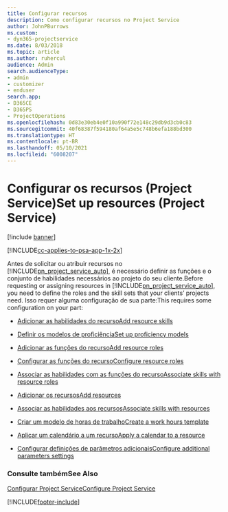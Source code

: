 ```yaml
---
title: Configurar recursos
description: Como configurar recursos no Project Service
author: JohnPBurrows
ms.custom:
- dyn365-projectservice
ms.date: 8/03/2018
ms.topic: article
ms.author: ruhercul
audience: Admin
search.audienceType:
- admin
- customizer
- enduser
search.app:
- D365CE
- D365PS
- ProjectOperations
ms.openlocfilehash: 0d83e30eb4e0f10a990f72e148c29db9d3cb0c83
ms.sourcegitcommit: 40f68387f594180af64a5e5c748b6efa188bd300
ms.translationtype: HT
ms.contentlocale: pt-BR
ms.lasthandoff: 05/10/2021
ms.locfileid: "6008207"
---
```

# <a name="set-up-resources-project-service"></a><span data-ttu-id="5e51e-103">Configurar os recursos (Project Service)</span><span class="sxs-lookup"><span data-stu-id="5e51e-103">Set up resources (Project Service)</span></span>

[!include [banner](../includes/psa-now-project-operations.md)]

[!INCLUDE[cc-applies-to-psa-app-1x-2x](../includes/cc-applies-to-psa-app-1x-2x.md)]

<span data-ttu-id="5e51e-104">Antes de solicitar ou atribuir recursos no [!INCLUDE[pn_project_service_auto](../includes/pn-project-service-auto.md)], é necessário definir as funções e o conjunto de habilidades necessários ao projeto do seu cliente.</span><span class="sxs-lookup"><span data-stu-id="5e51e-104">Before requesting or assigning resources in [!INCLUDE[pn_project_service_auto](../includes/pn-project-service-auto.md)], you need to define the roles and the skill sets that your clients’ projects need.</span></span> <span data-ttu-id="5e51e-105">Isso requer alguma configuração de sua parte:</span><span class="sxs-lookup"><span data-stu-id="5e51e-105">This requires some configuration on your part:</span></span>  
  
-   [<span data-ttu-id="5e51e-106">Adicionar as habilidades do recurso</span><span class="sxs-lookup"><span data-stu-id="5e51e-106">Add resource skills</span></span>](../psa/add-resource-skills.md)  
  
-   [<span data-ttu-id="5e51e-107">Definir os modelos de proficiência</span><span class="sxs-lookup"><span data-stu-id="5e51e-107">Set up proficiency models</span></span>](../psa/set-up-proficiency-models.md)  
  
-   [<span data-ttu-id="5e51e-108">Adicionar as funções do recurso</span><span class="sxs-lookup"><span data-stu-id="5e51e-108">Add resource roles</span></span>](../psa/add-resource-roles.md)  
  
-   [<span data-ttu-id="5e51e-109">Configurar as funções do recurso</span><span class="sxs-lookup"><span data-stu-id="5e51e-109">Configure resource roles</span></span>](../psa/configure-resource-roles.md)  
  
-   [<span data-ttu-id="5e51e-110">Associar as habilidades com as funções do recurso</span><span class="sxs-lookup"><span data-stu-id="5e51e-110">Associate skills with resource roles</span></span>](../psa/associate-skills-with-resource-roles.md)  
  
-   [<span data-ttu-id="5e51e-111">Adicionar os recursos</span><span class="sxs-lookup"><span data-stu-id="5e51e-111">Add resources</span></span>](../psa/add-resources.md)  
  
-   [<span data-ttu-id="5e51e-112">Associar as habilidades aos recursos</span><span class="sxs-lookup"><span data-stu-id="5e51e-112">Associate skills with resources</span></span>](../psa/associate-skills-with-resources.md)  
  
-   [<span data-ttu-id="5e51e-113">Criar um modelo de horas de trabalho</span><span class="sxs-lookup"><span data-stu-id="5e51e-113">Create a work hours template</span></span>](../psa/create-work-hours-template.md)  
  
-   [<span data-ttu-id="5e51e-114">Aplicar um calendário a um recurso</span><span class="sxs-lookup"><span data-stu-id="5e51e-114">Apply a calendar to a resource</span></span>](../psa/apply-calendar-resource.md)  
  
-   [<span data-ttu-id="5e51e-115">Configurar definições de parâmetros adicionais</span><span class="sxs-lookup"><span data-stu-id="5e51e-115">Configure additional parameters settings</span></span>](../psa/configure-additional-parameters-settings.md)  
  
### <a name="see-also"></a><span data-ttu-id="5e51e-116">Consulte também</span><span class="sxs-lookup"><span data-stu-id="5e51e-116">See Also</span></span>  
 [<span data-ttu-id="5e51e-117">Configurar Project Service</span><span class="sxs-lookup"><span data-stu-id="5e51e-117">Configure Project Service</span></span>](../psa/configure.md)


[!INCLUDE[footer-include](../includes/footer-banner.md)]